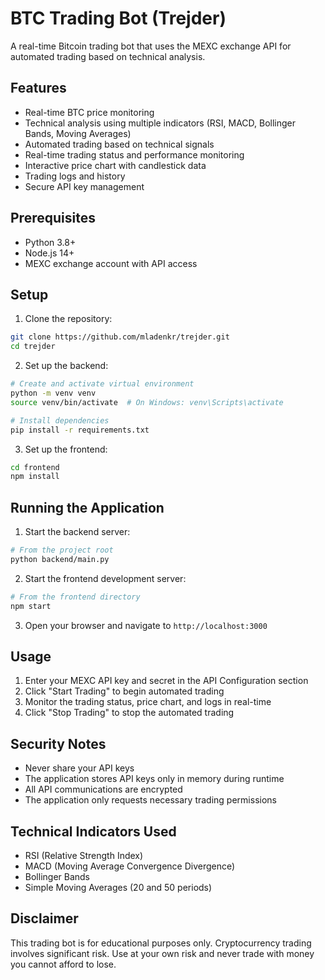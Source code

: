# BTC Trading Bot (Trejder)

A real-time Bitcoin trading bot that uses the MEXC exchange API for automated trading based on technical analysis.

## Features

- Real-time BTC price monitoring
- Technical analysis using multiple indicators (RSI, MACD, Bollinger Bands, Moving Averages)
- Automated trading based on technical signals
- Real-time trading status and performance monitoring
- Interactive price chart with candlestick data
- Trading logs and history
- Secure API key management

## Prerequisites

- Python 3.8+
- Node.js 14+
- MEXC exchange account with API access

## Setup

1. Clone the repository:
```bash
git clone https://github.com/mladenkr/trejder.git
cd trejder
```

2. Set up the backend:
```bash
# Create and activate virtual environment
python -m venv venv
source venv/bin/activate  # On Windows: venv\Scripts\activate

# Install dependencies
pip install -r requirements.txt
```

3. Set up the frontend:
```bash
cd frontend
npm install
```

## Running the Application

1. Start the backend server:
```bash
# From the project root
python backend/main.py
```

2. Start the frontend development server:
```bash
# From the frontend directory
npm start
```

3. Open your browser and navigate to `http://localhost:3000`

## Usage

1. Enter your MEXC API key and secret in the API Configuration section
2. Click "Start Trading" to begin automated trading
3. Monitor the trading status, price chart, and logs in real-time
4. Click "Stop Trading" to stop the automated trading

## Security Notes

- Never share your API keys
- The application stores API keys only in memory during runtime
- All API communications are encrypted
- The application only requests necessary trading permissions

## Technical Indicators Used

- RSI (Relative Strength Index)
- MACD (Moving Average Convergence Divergence)
- Bollinger Bands
- Simple Moving Averages (20 and 50 periods)

## Disclaimer

This trading bot is for educational purposes only. Cryptocurrency trading involves significant risk. Use at your own risk and never trade with money you cannot afford to lose.
